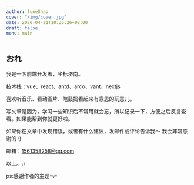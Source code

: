 ```yaml
---
author: luneShao
cover: "/img/cover.jpg"
date: 2020-04-21T10:36:26+08:00
draft: false
menu: main
---
```

## おれ

我是一名前端开发者，坐标济南。

技术栈：vue、react、antd、arco、vant、nextjs

喜欢听音乐、看动画片、瞎鼓捣看起来有意思的玩意儿。

写文章是因为，学习一些知识后不常用就会忘，所以记录一下，方便之后反复查看。如果能帮到你就更好啦。

如果你在文章中发现错误，或者有什么建议，发邮件或评论告诉我～ 我会非常感谢的 :)

邮箱：1561358258@qq.com

以上。:)

ps:感谢作者的主题`*v*`